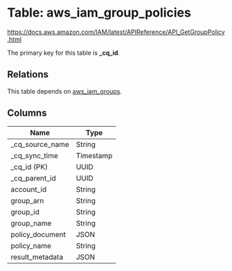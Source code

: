 # Table: aws_iam_group_policies

https://docs.aws.amazon.com/IAM/latest/APIReference/API_GetGroupPolicy.html

The primary key for this table is **_cq_id**.

## Relations

This table depends on [aws_iam_groups](aws_iam_groups.md).

## Columns

| Name          | Type          |
| ------------- | ------------- |
|_cq_source_name|String|
|_cq_sync_time|Timestamp|
|_cq_id (PK)|UUID|
|_cq_parent_id|UUID|
|account_id|String|
|group_arn|String|
|group_id|String|
|group_name|String|
|policy_document|JSON|
|policy_name|String|
|result_metadata|JSON|